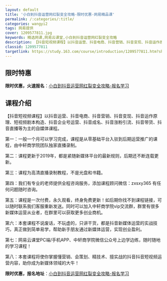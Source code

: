 ```yaml
---
layout: default
title: '小白到抖音运营网红裂变全攻略-限时优惠-网易精品课'
permalink: /:categories/:title/
categories: wangyi2
tags: 网易提供
cover: 1209577811.jpg
keywords: 精选网课,网易云课堂,小白到抖音运营网红裂变全攻略
description: 【抖音短视频课程】以抖音运营、抖音电商、抖音营销、抖音变现、抖音运作原理、短视频剧本构造、抖音企业号运营、抖音成名、抖音
classid: 1209577811
targetlink: https://study.163.com/course/introduction/1209577811.htm?share=1&shareId=1025206652&utm_campaign=share&utm_medium=iphoneShare&utm_source=&utm_u=1025206652
---
```


## 限时特惠

**限时优惠，火速报名**：[小白到抖音运营网红裂变全攻略-报名学习](https://study.163.com/course/introduction/1209577811.htm?share=1&shareId=1025206652&utm_campaign=share&utm_medium=iphoneShare&utm_source=&utm_u=1025206652)

## 课程介绍

【抖音短视频课程】以抖音运营、抖音电商、抖音营销、抖音变现、抖音运作原理、短视频剧本构造、抖音企业号运营、抖音成名、抖音涨粉引流、抖音带货、抖音直播等为主的自媒体课程。

第一：一般一个月可以学习完成，课程是从零基础平台入驻到后期运营推广的课程，由中轩商学院团队独家直播录制。

第二：课程更新于2019年，都是紧随新媒体平台的最新规则，后期还不断连载更新。

第三：课程为高清直播录制教程，不是光盘和书籍。

第四：我们有专业的老师提供全程咨询服务，添加课程顾问微信：zxsxy365 有任何问题随时咨询。

第五：课程是一次付费，永久观看，终身免费更新！如后期你找不到课程链接，可以随时联系我们客服重新发送。同时可以加入中轩商学院vip交流群，群里有很多新媒体运营从业者，在群里可以获取更多创业商机。

第六：本套课程不说废话，不玩虚的，只讲干货，都是抖音新媒体运营的实战技巧，真正做到简单易学，帮助新手朋友通过新媒体运营，实现创业盈利。

第七：网易云课堂PC端/手机APP、中轩商学院微信公众号上边学边练，随时随地的学习课程！

第八：本套课程将使你掌握懂营销、会策划、精技术、擅实战的抖音抖音短视频运营内容，助你成为新媒体领域的大牛！

**限时优惠，报名地址**：[小白到抖音运营网红裂变全攻略-报名学习](https://study.163.com/course/introduction/1209577811.htm?share=1&shareId=1025206652&utm_campaign=share&utm_medium=iphoneShare&utm_source=&utm_u=1025206652)

